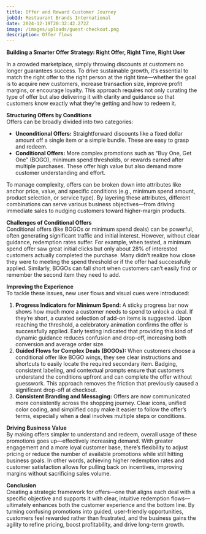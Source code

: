 ```yaml
---
title: Offer and Reward Customer Journey
jobId: Restaurant Brands International
date: 2024-12-19T20:32:42.272Z
image: /images/uploads/guest-checkout.png
description: Offer flows
---
```

**Building a Smarter Offer Strategy: Right Offer, Right Time, Right User**

In a crowded marketplace, simply throwing discounts at customers no longer guarantees success. To drive sustainable growth, it’s essential to match the right offer to the right person at the right time—whether the goal is to acquire new customers, increase transaction size, improve profit margins, or encourage loyalty. This approach requires not only curating the type of offer but also delivering it with clarity and guidance so that customers know exactly what they’re getting and how to redeem it.

**Structuring Offers by Conditions**\
Offers can be broadly divided into two categories:

* **Unconditional Offers:** Straightforward discounts like a fixed dollar amount off a single item or a simple bundle. These are easy to grasp and redeem.
* **Conditional Offers:** More complex promotions such as “Buy One, Get One” (BOGO), minimum spend thresholds, or rewards earned after multiple purchases. These offer high value but also demand more customer understanding and effort.

To manage complexity, offers can be broken down into attributes like anchor price, value, and specific conditions (e.g., minimum spend amount, product selection, or service type). By layering these attributes, different combinations can serve various business objectives—from driving immediate sales to nudging customers toward higher-margin products.

**Challenges of Conditional Offers**\
Conditional offers (like BOGOs or minimum spend deals) can be powerful, often generating significant traffic and initial interest. However, without clear guidance, redemption rates suffer. For example, when tested, a minimum spend offer saw great initial clicks but only about 28% of interested customers actually completed the purchase. Many didn’t realize how close they were to meeting the spend threshold or if the offer had successfully applied. Similarly, BOGOs can fall short when customers can’t easily find or remember the second item they need to add.

**Improving the Experience**\
To tackle these issues, new user flows and visual cues were introduced:

1. **Progress Indicators for Minimum Spend:** A sticky progress bar now shows how much more a customer needs to spend to unlock a deal. If they’re short, a curated selection of add-on items is suggested. Upon reaching the threshold, a celebratory animation confirms the offer is successfully applied. Early testing indicated that providing this kind of dynamic guidance reduces confusion and drop-off, increasing both conversion and average order size.
2. **Guided Flows for Complex Deals (BOGOs):** When customers choose a conditional offer like BOGO wings, they see clear instructions and shortcuts to easily locate the required secondary item. Badging, consistent labeling, and contextual prompts ensure that customers understand the conditions upfront and can complete the offer without guesswork. This approach removes the friction that previously caused a significant drop-off at checkout.
3. **Consistent Branding and Messaging:** Offers are now communicated more consistently across the shopping journey. Clear icons, unified color coding, and simplified copy make it easier to follow the offer’s terms, especially when a deal involves multiple steps or conditions.

**Driving Business Value**\
By making offers simpler to understand and redeem, overall usage of these promotions goes up—effectively increasing demand. With greater engagement and a more loyal customer base, there’s flexibility to adjust pricing or reduce the number of available promotions while still hitting business goals. In other words, achieving higher redemption rates and customer satisfaction allows for pulling back on incentives, improving margins without sacrificing sales volume.

**Conclusion**\
Creating a strategic framework for offers—one that aligns each deal with a specific objective and supports it with clear, intuitive redemption flows—ultimately enhances both the customer experience and the bottom line. By turning confusing promotions into guided, user-friendly opportunities, customers feel rewarded rather than frustrated, and the business gains the agility to refine pricing, boost profitability, and drive long-term growth.